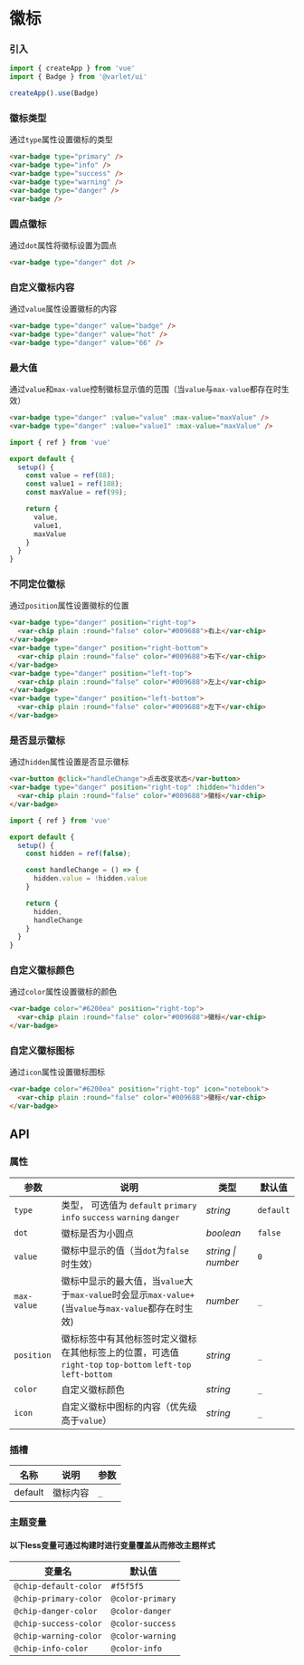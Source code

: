 # 徽标

### 引入

```js
import { createApp } from 'vue'
import { Badge } from '@varlet/ui'

createApp().use(Badge)
```

### 徽标类型

通过`type`属性设置徽标的类型

```html
<var-badge type="primary" />
<var-badge type="info" />
<var-badge type="success" />
<var-badge type="warning" />
<var-badge type="danger" />
<var-badge />
```

### 圆点徽标

通过`dot`属性将徽标设置为圆点

```html
<var-badge type="danger" dot />
```

### 自定义徽标内容

通过`value`属性设置徽标的内容

```html
<var-badge type="danger" value="badge" />
<var-badge type="danger" value="hot" />
<var-badge type="danger" value="66" />
```

### 最大值

通过`value`和`max-value`控制徽标显示值的范围（当`value`与`max-value`都存在时生效）

```html
<var-badge type="danger" :value="value" :max-value="maxValue" />
<var-badge type="danger" :value="value1" :max-value="maxValue" />
```

```js
import { ref } from 'vue'

export default {
  setup() {
    const value = ref(88);
    const value1 = ref(188);
    const maxValue = ref(99);

    return {
      value,
      value1,
      maxValue
    }
  }
}
```

### 不同定位徽标

通过`position`属性设置徽标的位置

```html
<var-badge type="danger" position="right-top">
  <var-chip plain :round="false" color="#009688">右上</var-chip>
</var-badge>
<var-badge type="danger" position="right-bottom">
  <var-chip plain :round="false" color="#009688">右下</var-chip>
</var-badge>
<var-badge type="danger" position="left-top">
  <var-chip plain :round="false" color="#009688">左上</var-chip>
</var-badge>
<var-badge type="danger" position="left-bottom">
  <var-chip plain :round="false" color="#009688">左下</var-chip>
</var-badge>
```

### 是否显示徽标

通过`hidden`属性设置是否显示徽标

```html
<var-button @click="handleChange">点击改变状态</var-button>
<var-badge type="danger" position="right-top" :hidden="hidden">
  <var-chip plain :round="false" color="#009688">徽标</var-chip>
</var-badge>
```

```js
import { ref } from 'vue'

export default {
  setup() {
    const hidden = ref(false);

    const handleChange = () => {
      hidden.value = !hidden.value
    }

    return {
      hidden,
      handleChange
    }
  }
}
```

### 自定义徽标颜色

通过`color`属性设置徽标的颜色

```html
<var-badge color="#6200ea" position="right-top">
  <var-chip plain :round="false" color="#009688">徽标</var-chip>
</var-badge>
```

### 自定义徽标图标

通过`icon`属性设置徽标图标

```html
<var-badge color="#6200ea" position="right-top" icon="notebook">
  <var-chip plain :round="false" color="#009688">徽标</var-chip>
</var-badge>
```

## API

### 属性

|参数 | 说明 | 类型 | 默认值 |
| ---- | ---- | ---- | ---- |
| `type` | 类型， 可选值为 `default` `primary` `info` `success` `warning` `danger` | _string_ | `default` |
| `dot` | 徽标是否为小圆点 | _boolean_ | `false` |
| `value` | 徽标中显示的值（当`dot`为`false`时生效）| _string \| number_ | `0` |
| `max-value` | 徽标中显示的最大值，当`value`大于`max-value`时会显示`max-value+`(当`value`与`max-value`都存在时生效)| _number_ | `_`|
| `position` | 徽标标签中有其他标签时定义徽标在其他标签上的位置，可选值`right-top` `top-bottom` `left-top` `left-bottom` | _string_ | `_` |
| `color` | 自定义徽标颜色 | _string_ | `_` |
| `icon` | 自定义徽标中图标的内容（优先级高于`value`） | _string_ | `_` |

### 插槽

| 名称 | 说明 | 参数 |
| ---- | ---- | ----|
| default |  徽标内容 | `_` |

### 主题变量

#### 以下less变量可通过构建时进行变量覆盖从而修改主题样式

| 变量名 | 默认值 |
| --- | --- |
| `@chip-default-color` | `#f5f5f5` |
| `@chip-primary-color` | `@color-primary`|
| `@chip-danger-color` |  `@color-danger`|
| `@chip-success-color` | `@color-success`|
| `@chip-warning-color` |  `@color-warning`|
| `@chip-info-color` | `@color-info`|

